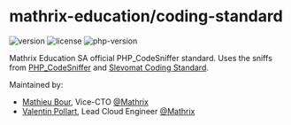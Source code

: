 # mathrix-education/coding-standard
![version](https://img.shields.io/packagist/v/mathrix-education/coding-standard?style=flat-square)
![license](https://img.shields.io/packagist/l/mathrix-education/coding-standard?style=flat-square)
![php-version](https://img.shields.io/packagist/php-v/mathrix-education/coding-standard?style=flat-square)

Mathrix Education SA official PHP_CodeSniffer standard. Uses the sniffs from [PHP_CodeSniffer][1] and
[Slevomat Coding Standard][2].

[1]: https://github.com/squizlabs/PHP_CodeSniffer 
[2]: https://github.com/slevomat/coding-standard

Maintained by:
- [Mathieu Bour](https://github.com/mathieu-bour), Vice-CTO [@Mathrix][mathrix]
- [Valentin Pollart](https://github.com/valentinpollart), Lead Cloud Engineer [@Mathrix][mathrix]

[mathrix]: https://github.com/mathrix-education
